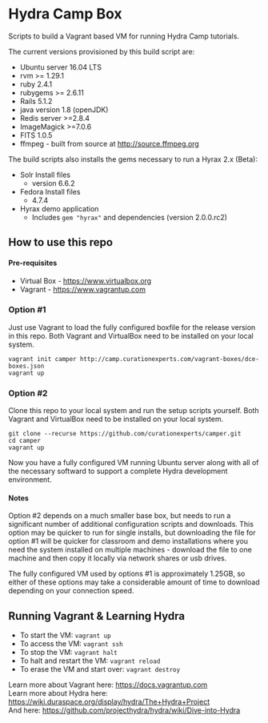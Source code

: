 Hydra Camp Box
==============

Scripts to build a Vagrant based VM for running Hydra Camp tutorials.

The current versions provisioned by this build script are:

* Ubuntu server 16.04 LTS
* rvm >= 1.29.1
* ruby 2.4.1
* rubygems >= 2.6.11
* Rails 5.1.2
* java version 1.8 (openJDK)
* Redis server >=2.8.4
* ImageMagick >=7.0.6
* FITS 1.0.5
* ffmpeg - built from source at http://source.ffmpeg.org

The build scripts also installs the gems necessary to run a Hyrax 2.x (Beta):

* Solr Install files
    * version 6.6.2
* Fedora Install files
	* 4.7.4
* Hyrax demo application
	* Includes `gem "hyrax"` and dependencies (version 2.0.0.rc2)

How to use this repo
--------------------

#### Pre-requisites ####
* Virtual Box - https://www.virtualbox.org
* Vagrant - https://www.vagrantup.com

### Option #1 ###
Just use Vagrant to load the fully configured boxfile for the release version in this repo. Both Vagrant and VirtualBox need to be installed on your local system.  

    vagrant init camper http://camp.curationexperts.com/vagrant-boxes/dce-boxes.json
    vagrant up


### Option #2 ###
Clone this repo to your local system and run the setup scripts yourself.  Both Vagrant and VirtualBox need to be installed on your local system.  

    git clone --recurse https://github.com/curationexperts/camper.git
    cd camper
    vagrant up

Now you have a fully configured VM running Ubuntu server along with all of the necessary softward to support a complete Hydra development environment.

#### Notes ####
Option #2 depends on a much smaller base box, but needs to run a significant number of additional configuration scripts and downloads.  This option may be quicker to run for single installs, but downloading the file for option #1 will be quicker for classroom and demo installations where you need the system installed on multiple machines - download the file to one machine and then copy it locally via network shares or usb drives.

The fully configured VM used by options #1 is approximately 1.25GB, so either of these options may take a considerable amount of time to download depending on your connection speed. 


Running Vagrant & Learning Hydra
--------------------------------

* To start the VM: `vagrant up`
* To access the VM: `vagrant ssh`
* To stop the VM: `vagrant halt`
* To halt and restart the VM: `vagrant reload`
* To erase the VM and start over: `vagrant destroy`

Learn more about Vagrant here: https://docs.vagrantup.com  
Learn more about Hydra here: https://wiki.duraspace.org/display/hydra/The+Hydra+Project  
And here: https://github.com/projecthydra/hydra/wiki/Dive-into-Hydra  

